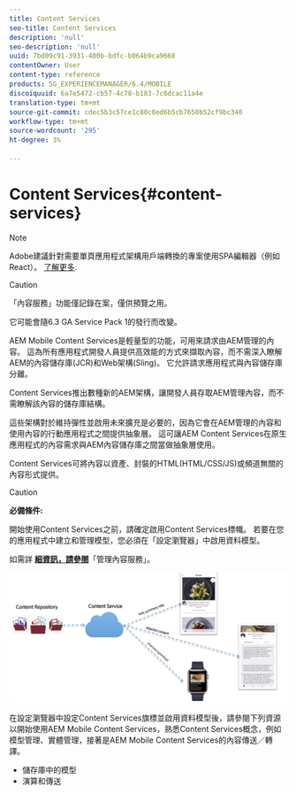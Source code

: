 ```yaml
---
title: Content Services
seo-title: Content Services
description: 'null'
seo-description: 'null'
uuid: 7bd09c91-3931-400b-bdfc-b064b9ca9668
contentOwner: User
content-type: reference
products: SG_EXPERIENCEMANAGER/6.4/MOBILE
discoiquuid: 6a7e5472-cb57-4c78-b183-7c6dcac11a4e
translation-type: tm+mt
source-git-commit: cdec5b3c57ce1c80c0ed6b5cb7650b52cf9bc340
workflow-type: tm+mt
source-wordcount: '295'
ht-degree: 3%

---
```



# Content Services{#content-services}

>[!NOTE]
>
>Adobe建議針對需要單頁應用程式架構用戶端轉換的專案使用SPA編輯器（例如React）。 [了解更多](/help/sites-developing/spa-overview.md).

>[!CAUTION]
>
>「內容服務」功能僅記錄在案，僅供預覽之用。
>
>它可能會隨6.3 GA Service Pack 1的發行而改變。

AEM Mobile Content Services是輕量型的功能，可用來請求由AEM管理的內容。 這為所有應用程式開發人員提供高效能的方式來擷取內容，而不需深入瞭解AEM的內容儲存庫(JCR)和Web架構(Sling)。 它允許請求應用程式與內容儲存庫分離。

Content Services推出數種新的AEM架構，讓開發人員存取AEM管理內容，而不需瞭解該內容的儲存庫結構。

這些架構對於維持彈性並啟用未來擴充是必要的，因為它會在AEM管理的內容和使用內容的行動應用程式之間提供抽象層。 這可讓AEM Content Services在原生應用程式的內容需求與AEM內容儲存庫之間當做抽象層使用。

Content Services可將內容以資產、封裝的HTML(HTML/CSS/JS)或頻道無關的內容形式提供。

>[!CAUTION]
>
>**必備條件:**
>
>開始使用Content Services之前，請確定啟用Content Services標幟。 若要在您的應用程式中建立和管理模型，您必須在「設定瀏覽器」中啟用資料模型。
>
>如需詳 **[細資訊，請參閱](/help/mobile/developing-content-services.md)**「管理內容服務」。

![chlimage_1-143](assets/chlimage_1-143.png)

在設定瀏覽器中設定Content Services旗標並啟用資料模型後，請參閱下列資源以開始使用AEM Mobile Content Services，熟悉Content Services概念，例如模型管理、實體管理，接著是AEM Mobile Content Services的內容傳送／轉譯。

* 儲存庫中的模型
* 演算和傳送

